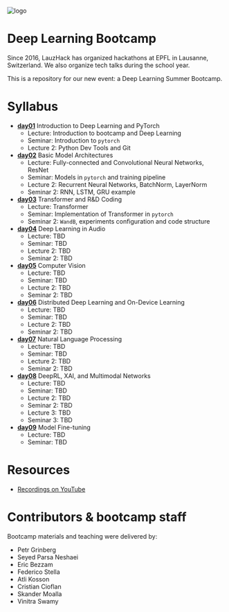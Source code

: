![logo](docs/logo.png)

# Deep Learning Bootcamp

Since 2016, LauzHack has organized hackathons at EPFL in Lausanne, Switzerland. We also organize tech talks during the school year. 

This is a repository for our new event: a Deep Learning Summer Bootcamp.

# Syllabus

- [__day01__](./day01) Introduction to Deep Learning and PyTorch
    - Lecture: Introduction to bootcamp and Deep Learning
    - Seminar: Introduction to `pytorch`
    - Lecture 2: Python Dev Tools and Git
- [__day02__](./day02) Basic Model Architectures
    - Lecture: Fully-connected and Convolutional Neural Networks, ResNet
    - Seminar: Models in `pytorch` and training pipeline
    - Lecture 2: Recurrent Neural Networks, BatchNorm, LayerNorm
    - Seminar 2: RNN, LSTM, GRU example
- [__day03__](./day03) Transformer and R&D Coding
    - Lecture: Transformer
    - Seminar: Implementation of Transformer in `pytorch`
    - Seminar 2: `WandB`, experiments configuration and code structure  
- [__day04__](./day04) Deep Learning in Audio
    - Lecture: TBD
    - Seminar: TBD
    - Lecture 2: TBD
    - Seminar 2: TBD
- [__day05__](./day05) Computer Vision
    - Lecture: TBD
    - Seminar: TBD
    - Lecture 2: TBD
    - Seminar 2: TBD
- [__day06__](./day06) Distributed Deep Learning and On-Device Learning
    - Lecture: TBD
    - Seminar: TBD
    - Lecture 2: TBD
    - Seminar 2: TBD
- [__day07__](./day07) Natural Language Processing
    - Lecture: TBD
    - Seminar: TBD
    - Lecture 2: TBD
    - Seminar 2: TBD
- [__day08__](./day08) DeepRL, XAI, and Multimodal Networks
    - Lecture: TBD
    - Seminar: TBD
    - Lecture 2: TBD
    - Seminar 2: TBD
    - Lecture 3: TBD
    - Seminar 3: TBD
- [__day09__](./day09) Model Fine-tuning
    - Lecture: TBD
    - Seminar: TBD

# Resources

* [Recordings on YouTube](https://youtube.com/playlist?list=PLpYenI2Zwc7ZpUcnP18vDOD__wiwbfoua)

# Contributors & bootcamp staff

Bootcamp materials and teaching were delivered by:

- Petr Grinberg
- Seyed Parsa Neshaei
- Eric Bezzam
- Federico Stella
- Atli Kosson
- Cristian Cioflan
- Skander Moalla
- Vinitra Swamy